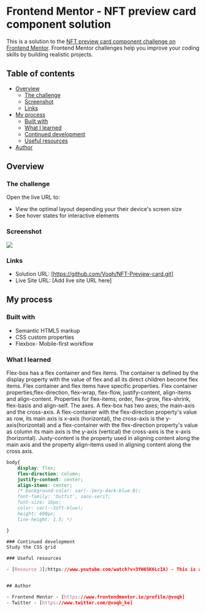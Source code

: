 # Frontend Mentor - NFT preview card component solution

This is a solution to the [NFT preview card component challenge on Frontend Mentor](https://www.frontendmentor.io/challenges/nft-preview-card-component-SbdUL_w0U). Frontend Mentor challenges help you improve your coding skills by building realistic projects.

## Table of contents

- [Overview](#overview)
  - [The challenge](#the-challenge)
  - [Screenshot](#screenshot)
  - [Links](#links)
- [My process](#my-process)
  - [Built with](#built-with)
  - [What I learned](#what-i-learned)
  - [Continued development](#continued-development)
  - [Useful resources](#useful-resources)
- [Author](#author)

## Overview

### The challenge

Open the live URL to:

- View the optimal layout depending your their device's screen size
- See hover states for interactive elements

### Screenshot

![](./screenshot.jpg)

### Links

- Solution URL: [https://github.com/Voqh/NFT-Preview-card.git]
- Live Site URL: [Add live site URL here]

## My process

### Built with

- Semantic HTML5 markup
- CSS custom properties
- Flexbox- Mobile-first workflow

### What I learned

Flex-box has a flex container and flex items. The container is defined by the display property with the value of flex and all its direct children become flex items. Flex container and flex items have specific properties. Flex container properties;flex-direction, flex-wrap, flex-flow, justify-content, align-items and align-content. Properties for flex-items; order, flex-grow, flex-shrink, flex-basis and align-self.
The axes. A flex-box has two axes; the main-axis and the cross-axis. A flex-container with the flex-direction property's value as row, its main axis is x-axis (horizontal), the cross-axis is the y-axis(horizontal) and a flex-container with the flex-direction property's value as column its main axis is the y-axis (vertical) the cross-axis is the x-axis (horizontal). Justy-content is the property used in aligning content along the main axis and the property align-items
used in aligning content along the cross axis.

```css
body{
    display: flex;
    flex-direction: column;
    justify-content: center;
    align-items: center;
    /* background-color: var(--Very-dark-blue-B);
    font-family: 'Outfit', sans-serif;
    font-size: 16px;
    color: var(--Soft-blue);
    height: 600px;
    line-height: 1.5; */

}

### Continued development
Study the CSS grid

### Useful resources

- [Resource 2](https://www.youtube.com/watch?v=3YW65K6LcIA) - This is an amazing video which helped me finally understand CSS flex-box. I'd recommend it to anyone still learning this concept.


## Author

- Frontend Mentor - [https://www.frontendmentor.io/profile/@voqh]
- Twitter - [https://www.twitter.com/@voqh_ke]
```
